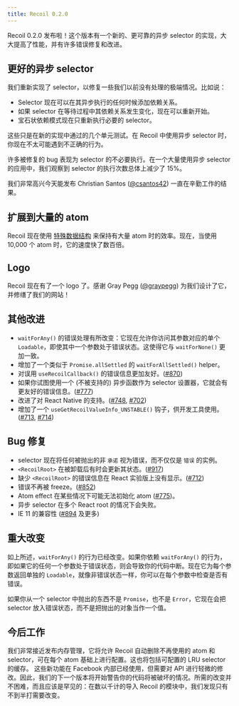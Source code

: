 ```yaml
---
title: Recoil 0.2.0
---
```


Recoil 0.2.0 发布啦！这个版本有一个新的、更可靠的异步 selector 的实现，大大提高了性能，并有许多错误修复和改进。

<!--truncate-->

## 更好的异步 selector

我们重新实现了 selector，以修复一些我们以前没有处理的极端情况。比如说：

* Selector 现在可以在其异步执行的任何时候添加依赖关系。
* 如果 selector 在等待过程中其依赖关系发生变化，现在可以重新开始。
* 宝石状依赖模式现在只重新执行必要的 selector。

这些只是在新的实现中通过的几个单元测试。在 Recoil 中使用异步 selector 时，你现在不太可能遇到不正确的行为。

许多被修复的 bug 表现为 selector 的不必要执行。在一个大量使用异步 selector 的应用中，我们观察到 selector 的执行次数总体上减少了 15%。

我们非常高兴今天能发布 Christian Santos ([@csantos42](https://github.com/csantos42)) 一直在辛勤工作的结果。

## 扩展到大量的 atom

Recoil 现在使用 [特殊数据结构](https://en.wikipedia.org/wiki/Hash_array_mapped_trie) 来保持有大量 atom 时的效率。现在，当使用 10,000 个 atom 时，它的速度快了数百倍。

## Logo

Recoil 现在有了一个 logo 了。感谢 Gray Pegg ([@graypegg](https://github.com/graypegg)) 为我们设计了它，并修缮了我们的网站！

## 其他改进

- `waitForAny()` 的错误处理有所改变：它现在允许你访问其参数对应的单个 `Loadable`，即使其中一个参数处于错误状态。这使得它与 `waitForNone()` 更加一致。
- 增加了一个类似于 `Promise.allSettled` 的 `waitForAllSettled()` helper。
- 对误用 `useRecoilCallback()` 的错误信息更加友好。([#870](https://github.com/facebookexperimental/Recoil/pull/870))
- 如果你试图使用一个 (不被支持的) 异步函数作为 selector 设置器，它就会有更友好的错误信息。([#777](https://github.com/facebookexperimental/Recoil/pull/777))
- 改进了对 React Native 的支持。([#748](https://github.com/facebookexperimental/Recoil/pull/748), [#702](https://github.com/facebookexperimental/Recoil/pull/702))
- 增加了一个 `useGetRecoilValueInfo_UNSTABLE()` 钩子，供开发工具使用。([#713](https://github.com/facebookexperimental/Recoil/pull/713), [#714](https://github.com/facebookexperimental/Recoil/pull/714))

## Bug 修复

- selector 现在将任何被抛出的非 `承诺` 视为错误，而不仅仅是 `错误` 的实例。
- `<RecoilRoot>` 在被卸载后有时会更新其状态。([#917](https://github.com/facebookexperimental/Recoil/pull/917))
- 缺少 `<RecoilRoot>` 的错误信息在 React 实验版上没有显示。([#712](https://github.com/facebookexperimental/Recoil/pull/712))
- 错误不再被 freeze。([#852](https://github.com/facebookexperimental/Recoil/pull/852))
- Atom effect 在某些情况下可能无法初始化 atom ([#775](https://github.com/facebookexperimental/Recoil/pull/775))。
- 异步 selector 在多个 React root 的情况下会失败。
- IE 11 的兼容性 ([#894](https://github.com/facebookexperimental/Recoil/pull/894) 及更多)

## 重大改变

如上所述，`waitForAny()` 的行为已经改变。如果你依赖 `waitForAny()` 的行为，即如果它的任何一个参数处于错误状态，则会导致你的代码中断。现在它为每个参数返回单独的 `Loadable`，就像非错误状态一样，你可以在每个参数中检查是否有错误。

如果你从一个 selector 中抛出的东西不是 `Promise`，也不是 `Error`，它现在会把 selector 放入错误状态，而不是把抛出的对象当作一个值。

## 今后工作

我们非常接近发布内存管理，它将允许 Recoil 自动删除不再使用的 atom 和 selector，可在每个 atom 基础上进行配置。这也将包括可配置的 LRU selector 的缓存。
这些新功能在 Facebook 内部已经使用，但需要对 API 进行轻微的修改。因此，我们的下一个版本将开始警告你的代码将被破坏的情况。所需的改变并不困难，而且应该是罕见的：在数以千计的导入 Recoil 的模块中，我们发现只有不到半打需要改变。
